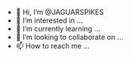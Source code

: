 - 👋 Hi, I’m @JAGUARSPIKES
- 👀 I’m interested in ...
- 🌱 I’m currently learning ...
- 💞️ I’m looking to collaborate on ...
- 📫 How to reach me ...

<!---
JAGUARSPIKES/JAGUARSPIKES is a ✨ special ✨ repository because its `README.md` (this file) appears on your GitHub profile.
You can click the Preview link to take a look at your changes.
--->
